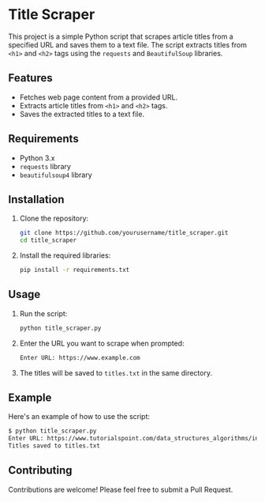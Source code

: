 # Title Scraper

This project is a simple Python script that scrapes article titles from a specified URL and saves them to a text file. The script extracts titles from `<h1>` and `<h2>` tags using the `requests` and `BeautifulSoup` libraries.

## Features

- Fetches web page content from a provided URL.
- Extracts article titles from `<h1>` and `<h2>` tags.
- Saves the extracted titles to a text file.

## Requirements

- Python 3.x
- `requests` library
- `beautifulsoup4` library

## Installation

1. Clone the repository:
    ```bash
    git clone https://github.com/yourusername/title_scraper.git
    cd title_scraper
    ```

2. Install the required libraries:
    ```bash
    pip install -r requirements.txt
    ```

## Usage

1. Run the script:
    ```bash
    python title_scraper.py
    ```

2. Enter the URL you want to scrape when prompted:
    ```bash
    Enter URL: https://www.example.com
    ```

3. The titles will be saved to `titles.txt` in the same directory.

## Example

Here's an example of how to use the script:

```bash
$ python title_scraper.py
Enter URL: https://www.tutorialspoint.com/data_structures_algorithms/index.htm
Titles saved to titles.txt
```


## Contributing

Contributions are welcome! Please feel free to submit a Pull Request.
